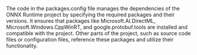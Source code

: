 The code in the packages.config file manages the dependencies of the ONNX Runtime project by specifying the required packages and their versions. It ensures that packages like Microsoft.AI.DirectML, Microsoft.Windows.CppWinRT, and google.protobuf.tools are installed and compatible with the project. Other parts of the project, such as source code files or configuration files, reference these packages and utilize their functionality.